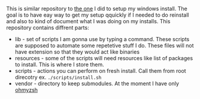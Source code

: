 This is similar repository to [the one](https://github.com/filipizydorczyk/windows-preparator) I did to setup my windows install. The goal is to have eay way to get my setup qquickly if I needed to do reinstall and also to kind of document what I was doing on my installs. This repository contains diffrent parts:

-   lib - set of scripts I am gonna use by typing a command. These scripts are supposed to automate some repetetive stuff I do. These files will not have extension so that they would act like binaries
-   resources - some of the scripts will need resources like list of packages to install. This is where I store them.
-   scripts - actions you can perform on fresh install. Call them from root direcotry ex. `./scripts/install.sh`
-   vendor - directory to keep submodules. At the moment I have only [ohmyzsh](https://github.com/ohmyzsh/ohmyzsh)
